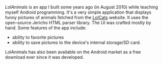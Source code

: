 *LolAnimals* is an app I built some years ago (in August 2010) while teaching myself Android programming. It's a very simple application that displays funny pictures of animals fetched from the [LolCats](http://icanhas.cheezburger.com/lolcats) website. It uses the open-source Jericho HTML parser library. The UI was crafted mostly by hand. Some features of the app include:

* ability to favorite pictures
* ability to save pictures to the device's internal storage/SD card.

LolAnimals has also been available on the Android market as a free download ever since it was developed.